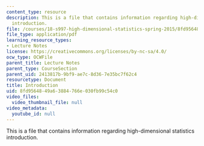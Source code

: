 ```yaml
---
content_type: resource
description: This is a file that contains information regarding high-dimensional statistics
  introduction.
file: /courses/18-s997-high-dimensional-statistics-spring-2015/8fd9564849a63884766e030fb99c54c0_MIT18_S997S15_Introduction.pdf
file_type: application/pdf
learning_resource_types:
- Lecture Notes
license: https://creativecommons.org/licenses/by-nc-sa/4.0/
ocw_type: OCWFile
parent_title: Lecture Notes
parent_type: CourseSection
parent_uid: 2413817b-9bf9-ae7c-8d36-7e35bc7f62c4
resourcetype: Document
title: Introduction
uid: 8fd95648-49a6-3884-766e-030fb99c54c0
video_files:
  video_thumbnail_file: null
video_metadata:
  youtube_id: null
---
```

This is a file that contains information regarding high-dimensional statistics introduction.